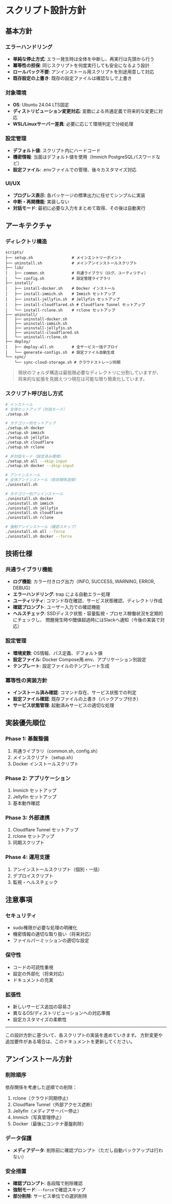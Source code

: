 # スクリプト設計方針

## 基本方針

### エラーハンドリング
- **単純な停止方式**: エラー発生時は全体を中断し、再実行は先頭から行う
- **冪等性の担保**: 同じスクリプトを何度実行しても安全になるよう設計
- **ロールバック不要**: アンインストール用スクリプトを別途用意して対応
- **既存設定の上書き**: 既存の設定ファイルは確認なしで上書き

### 対象環境
- **OS**: Ubuntu 24.04 LTS固定
- **ディストリビューション変更対応**: 変数による共通定義で将来的な変更に対応
- **WSL/Linuxサーバー差異**: 必要に応じて環境判定で分岐処理

### 設定管理
- **デフォルト値**: スクリプト内にハードコード
- **機密情報**: 当面はデフォルト値を使用（Immich PostgreSQLパスワードなど）
- **設定ファイル**: .envファイルでの管理、後々カスタマイズ対応

### UI/UX
- **プログレス表示**: 各パッケージの標準出力に任せてシンプルに実装
- **中断・再開機能**: 実装しない
- **対話モード**: 最初に必要な入力をまとめて取得、その後は自動実行

## アーキテクチャ

### ディレクトリ構造
```
scripts/
├── setup.sh                 # メインエントリーポイント
├── uninstall.sh             # メインアンインストールスクリプト
├── lib/
│   ├── common.sh            # 共通ライブラリ（ログ、ユーティリティ）
│   └── config.sh            # 設定管理ライブラリ
├── install/
│   ├── install-docker.sh    # Docker インストール
│   ├── install-immich.sh    # Immich セットアップ
│   ├── install-jellyfin.sh  # Jellyfin セットアップ
│   ├── install-cloudflared.sh # Cloudflare Tunnel セットアップ
│   └── install-rclone.sh    # rclone セットアップ
├── uninstall/
│   ├── uninstall-docker.sh
│   ├── uninstall-immich.sh
│   ├── uninstall-jellyfin.sh
│   ├── uninstall-cloudflared.sh
│   └── uninstall-rclone.sh
├── deploy/
│   ├── deploy-all.sh        # 全サービス一括デプロイ
│   └── generate-configs.sh  # 設定ファイル自動生成
└── sync/
    └── sync-cloud-storage.sh # クラウドストレージ同期
```

> 現状のフォルダ構造は最低限必要なディレクトリに分割していますが、
> 将来的な拡張を見据えつつ現在は可能な限り簡素化しています。

### スクリプト呼び出し方式
```bash
# インストール
# 全体セットアップ（対話モード）
./setup.sh

# カテゴリー別セットアップ
./setup.sh docker
./setup.sh immich
./setup.sh jellyfin
./setup.sh cloudflare
./setup.sh rclone

# 非対話モード（設定済み環境）
./setup.sh all --skip-input
./setup.sh docker --skip-input

# アンインストール
# 全体アンインストール（依存関係逆順）
./uninstall.sh

# カテゴリー別アンインストール
./uninstall.sh docker
./uninstall.sh immich
./uninstall.sh jellyfin
./uninstall.sh cloudflare
./uninstall.sh rclone

# 強制アンインストール（確認スキップ）
./uninstall.sh all --force
./uninstall.sh docker --force
```

## 技術仕様

### 共通ライブラリ機能
- **ログ機能**: カラー付きログ出力（INFO, SUCCESS, WARNING, ERROR, DEBUG）
- **エラーハンドリング**: trap による自動エラー処理
- **ユーティリティ**: コマンド存在確認、サービス状態確認、ディレクトリ作成
- **確認プロンプト**: ユーザー入力での確認機能
- **ヘルスチェック**: SSDディスク状態・容量監視・プロセス稼働状況を定期的にチェックし、
  問題発生時や閾値超過時にはSlackへ通知（今後の実装で対応）

### 設定管理
- **環境変数**: OS情報、パス定義、デフォルト値
- **設定ファイル**: Docker Compose用.env、アプリケーション別設定
- **テンプレート**: 設定ファイルのテンプレート生成

### 冪等性の実装方針
- **インストール済み確認**: コマンド存在、サービス状態での判定
- **設定ファイル確認**: 既存ファイルの上書き（バックアップ付き）
- **サービス状態管理**: 起動済みサービスの適切な処理

## 実装優先順位

### Phase 1: 基盤整備
1. 共通ライブラリ（common.sh, config.sh）
2. メインスクリプト（setup.sh）
3. Docker インストールスクリプト

### Phase 2: アプリケーション
1. Immich セットアップ
2. Jellyfin セットアップ
3. 基本動作確認

### Phase 3: 外部連携
1. Cloudflare Tunnel セットアップ
2. rclone セットアップ
3. 同期スクリプト

### Phase 4: 運用支援
1. アンインストールスクリプト（個別・一括）
2. デプロイスクリプト
3. 監視・ヘルスチェック

## 注意事項

### セキュリティ
- sudo権限が必要な処理の明確化
- 機密情報の適切な取り扱い（将来対応）
- ファイルパーミッションの適切な設定

### 保守性
- コードの可読性重視
- 設定の外部化（将来対応）
- ドキュメントの充実

### 拡張性
- 新しいサービス追加の容易さ
- 異なるOS/ディストリビューションへの対応準備
- 設定カスタマイズの柔軟性

---

この設計方針に基づいて、各スクリプトの実装を進めていきます。
方針変更や追加要件がある場合は、このドキュメントを更新してください。

## アンインストール方針

### 削除順序
依存関係を考慮した逆順での削除：
1. rclone（クラウド同期停止）
2. Cloudflare Tunnel（外部アクセス遮断）
3. Jellyfin（メディアサーバー停止）
4. Immich（写真管理停止）
5. Docker（最後にコンテナ基盤削除）

### データ保護
- **メディアデータ**: 削除前に確認プロンプト（ただし自動バックアップは行わない）

### 安全措置
- **確認プロンプト**: 各段階で削除確認
- **強制モード**: `--force`で確認スキップ
- **部分削除**: サービス単位での選択削除
